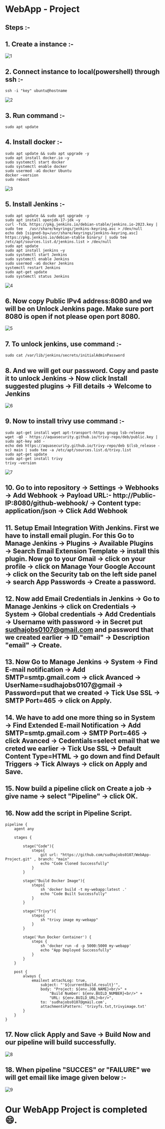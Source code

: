 # WebApp - Project
## Steps :-
## **1. Create a instance :-**
![1](https://github.com/sudhajobs0107/WebApp-Project/blob/main/images/1.png)
## **2. Connect instance to local(powershell) through ssh :-**
```
ssh -i "key" ubuntu@hostname
```
![2](https://github.com/sudhajobs0107/WebApp-Project/blob/main/images/2.png)
## **3. Run command :-**
```
sudo apt update
```
## **4. Install docker  :-**
```
sudo apt update && sudo apt upgrade -y
sudo apt install docker.io –y
sudo systemctl start docker
sudo systemctl enable docker
sudo usermod -aG docker Ubuntu
docker –version
sudo reboot
```
![3](https://github.com/sudhajobs0107/WebApp-Project/blob/main/images/3.png)
## **5. Install Jenkins :-**
```
sudo apt update && sudo apt upgrade -y
sudo apt install openjdk-17-jdk –y
curl -fsSL https://pkg.jenkins.io/debian-stable/jenkins.io-2023.key | sudo tee   /usr/share/keyrings/jenkins-keyring.asc > /dev/null
echo deb [signed-by=/usr/share/keyrings/jenkins-keyring.asc]   https://pkg.jenkins.io/debian-stable binary/ | sudo tee   /etc/apt/sources.list.d/jenkins.list > /dev/null
sudo apt update
sudo apt install jenkins –y
sudo systemctl start Jenkins
sudo systemctl enable Jenkins
sudo usermod -aG docker Jenkins
systemctl restart Jenkins
sudo apt-get update
sudo systemctl status Jenkins
```
![4](https://github.com/sudhajobs0107/WebApp-Project/blob/main/images/4.png)
## **6. Now copy **Public IPv4 address:8080** and we will be on **Unlock Jenkins page**. Make sure port 8080 is open if not please open port 8080.**
![5](https://github.com/sudhajobs0107/WebApp-Project/blob/main/images/5.png)
## **7. To unlock jenkins, use command :-**
```
sudo cat /var/lib/jenkins/secrets/initialAdminPassword
```
## **8. And we will get our password. Copy and paste it to unlock Jenkins → Now click Install suggested plugins → Fill details → Welcome to Jenkins**
![6](https://github.com/sudhajobs0107/WebApp-Project/blob/main/images/6.png)
## **9. Now to install trivy use command :-**
```
sudo apt-get install wget apt-transport-https gnupg lsb-release
wget -qO - https://aquasecurity.github.io/trivy-repo/deb/public.key | sudo apt-key add -
echo deb https://aquasecurity.github.io/trivy-repo/deb $(lsb_release -sc) main | sudo tee -a /etc/apt/sources.list.d/trivy.list
sudo apt-get update
sudo apt-get install trivy
trivy –version
```
![7](https://github.com/sudhajobs0107/WebApp-Project/blob/main/images/7.png)
## **10. Go to into repository → Settings → Webhooks → Add Webhook → Payload URL:- http://Public-IP:8080/github-webhook/ → Content type: application/json → Click Add Webhook**
## **11. Setup Email Integration With Jenkins. First we have to install email plugin. For this Go to Manage Jenkins → Plugins → Available Plugins → Search Email Extension Template → install this plugin. Now go to your Gmail → click on your profile → click on Manage Your Google Account → click on the Security tab on the left side panel → search App Passwords → Create a password.**
## **12. Now add Email Credentials in Jenkins → Go to Manage Jenkins → click on Credentials → System → Global credentials → Add Credentials → Username with password → in Secret put sudhajobs0107@gmail.com and password that we created earlier → ID "email" → Description "email" → Create.**
## **13. Now Go to Manage Jenkins → System → Find E-mail notification → Add SMTP=smtp.gmail.com → click Avanced → UserName=sudhajobs0107@gmail → Password=put that we created → Tick Use SSL → SMTP Port=465 → click on Apply.**
## **14. We have to add one more thing so in System → Find Extended E-mail Notification → Add SMTP=smtp.gmail.com → SMTP Port=465 → click Avanced → Cedentials=select email that we creted we earlier → Tick Use SSL → Default Content Type=HTML → go down and find Default Triggers → Tick Always →  click on Apply and Save.**
## **15. Now build a pipeline click on **Create a job** → give name → select "**Pipeline**" → click **OK**.**
## **16. Now add the script in Pipeline Script.**
```
pipeline {
    agent any

    stages {
        
        stage("Code"){
            steps{
                git url: "https://github.com/sudhajobs0107/WebApp-Project.git" , branch: "main"
                echo "Code Cloned Successfully"
            }
        }
        
        stage("Build Docker Image"){
            steps{
                sh 'docker build -t my-webapp:latest .'
                echo "Code Built Successfully"
            }
        }
        
        stage("Trivy"){
            steps{
                sh "trivy image my-webapp"
            }
        }
        
        stage('Run Docker Container') {
            steps {
                sh 'docker run -d -p 5000:5000 my-webapp'
                echo "App Deployed Successfully"
            }
        }
    }

    post {
        always {
            emailext attachLog: true,
                subject: "'${currentBuild.result}'",
                body: "Project: ${env.JOB_NAME}<br/>" +
                    "Build Number: ${env.BUILD_NUMBER}<br/>" +
                    "URL: ${env.BUILD_URL}<br/>",
                to: 'sudhajobs0107@gmail.com', 
                attachmentsPattern: 'trivyfs.txt,trivyimage.txt'
        }
    }
}
```
## **17. Now click Apply and Save → **Build Now** and our pipeline will build successfully.**
![8](https://github.com/sudhajobs0107/WebApp-Project/blob/main/images/8.png)
## **18. When pipeline "SUCCES" or "FAILURE" we will get email like image given below :-**
![9](https://github.com/sudhajobs0107/WebApp-Project/blob/main/images/9.png)


# Our WebApp Project is completed :smile:.

